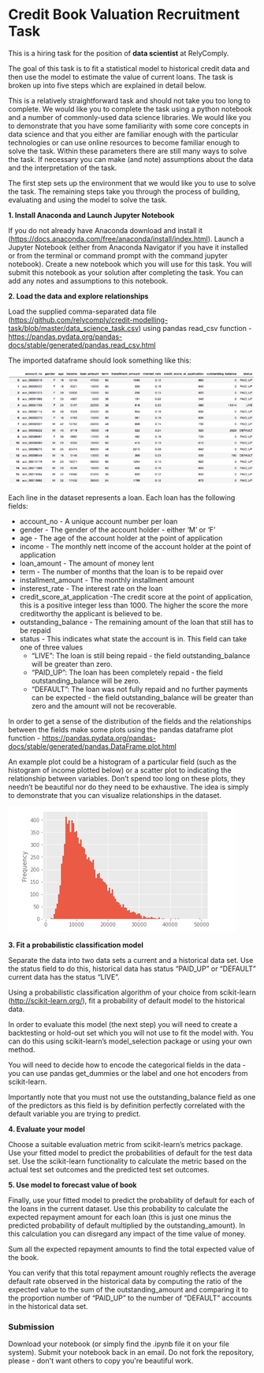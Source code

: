Credit Book Valuation Recruitment Task
======================================

This is a hiring task for the position of **data scientist** at RelyComply.

The goal of this task is to fit a statistical model to historical credit data and then use the model to estimate the value of current loans. The task is broken up into five steps which are explained in detail below.

This is a relatively straightforward task and should not take you too long to complete. We would like you to complete the task using a python notebook and a number of commonly-used data science libraries. We would like you to demonstrate that you have some familiarity with some core concepts in data science and that you either are familiar enough with the particular technologies or can use online resources to become familiar enough to solve the task. Within these parameters there are still many ways to solve the task. If necessary you can make (and note) assumptions about the data and the interpretation of the task.

The first step sets up the environment that we would like you to use to solve the task. The remaining steps take you through the process of building, evaluating and using the model to solve the task.

**1. Install Anaconda and Launch Jupyter Notebook**

If you do not already have Anaconda download and install it (https://docs.anaconda.com/free/anaconda/install/index.html). Launch a Jupyter Notebook (either from Anaconda Navigator if you have it installed or from the terminal or command prompt with the command jupyter notebook). Create a new notebook which you will use for this task. You will submit this notebook as your solution after completing the task. You can add any notes and assumptions to this notebook.


**2. Load the data and explore relationships**

Load the supplied comma-separated data file (https://github.com/relycomply/credit-modelling-task/blob/master/data_science_task.csv) using pandas read_csv function - https://pandas.pydata.org/pandas-docs/stable/generated/pandas.read_csv.html

The imported dataframe should look something like this:

![Pandas dataframe](img/pandas-data.png)


Each line in the dataset represents a loan. Each loan has the following fields:
* account_no - A unique account number per loan
* gender - The gender of the account holder - either ‘M’ or ‘F’
* age - The age of the account holder at the point of application
* income - The monthly nett income of the account holder at the point of application
* loan_amount - The amount of money lent
* term - The number of months that the loan is to be repaid over
* installment_amount - The monthly installment amount
* insterest_rate - The interest rate on the loan
* credit_score_at_application -The credit score at the point of application, this is a positive integer less than 1000. The higher the score the more creditworthy the applicant is believed to be.
* outstanding_balance - The remaining amount of the loan that still has to be repaid
* status - This indicates what state the account is in. This field can take one of three values 
   * “LIVE”: The loan is still being repaid - the field outstanding_balance will be greater than zero.
   * “PAID_UP”: The loan has been completely repaid - the field outstanding_balance will be zero.
   * “DEFAULT”: The loan was not fully repaid and no further payments can be expected - the field outstanding_balance will be greater than zero and the amount will not be recoverable.

In order to get a sense of the distribution of the fields and the relationships between the fields make some plots using the pandas dataframe plot function  - https://pandas.pydata.org/pandas-docs/stable/generated/pandas.DataFrame.plot.html 

An example plot could be a histogram of a particular field (such as the histogram of income plotted below) or a scatter plot to indicating the relationship between variables. Don’t spend too long on these plots, they needn’t be beautiful nor do they need to be exhaustive. The idea is simply to demonstrate that you can visualize relationships in the dataset.

![Income histogram](img/income-histogram.png)

**3. Fit a probabilistic classification model**

Separate the data into two data sets a current and a historical data set. Use the status field to do this, historical data has status “PAID_UP” or “DEFAULT” current data has the status “LIVE”. 

Using a probabilistic classification algorithm of your choice from scikit-learn (http://scikit-learn.org/), fit a probability of default model to the historical data. 

In order to evaluate this model (the next step) you will need to create a backtesting or hold-out set which you will not use to fit the model with. You can do this using scikit-learn’s model_selection package or using your own method.

You will need to decide how to encode the categorical fields in the data - you can use pandas get_dummies or the label and one hot encoders from scikit-learn.


Importantly note that you must not use the outstanding_balance field as one of the predictors as this field is by definition perfectly correlated with the default variable you are trying to predict.

**4. Evaluate your model**

Choose a suitable evaluation metric from scikit-learn’s metrics package. Use your fitted model to predict the probabilities of default for the test data set. Use the scikit-learn functionality to calculate the metric based on the actual test set outcomes and the predicted test set outcomes.


**5. Use model to forecast value of book**

Finally, use your fitted model to predict the probability of default for each of the loans in the current dataset. Use this probability to calculate the expected repayment amount for each loan (this is just one minus the predicted probability of default multiplied by the outstanding_amount). In this calculation you can disregard any impact of the time value of money. 

Sum all the expected repayment amounts to find the total expected value of the book. 

You can verify that this total repayment amount roughly reflects the average default rate observed in the historical data by computing the ratio of the expected value to the sum of the outstanding_amount and comparing it to the proportion number of “PAID_UP” to the number of “DEFAULT” accounts in the historical data set.

### Submission

Download your notebook (or simply find the .ipynb file it on your file system). Submit your notebook back in an email. Do not fork the repository, please - don't want others to copy you're beautiful work.
